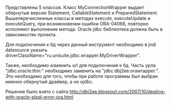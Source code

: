 Представлены 5 классов. Класс MyConnectionWrapper выдает обернутые версии Statement, CallableStatement и PreparedStatement. Вышеперечисленные классы в методах execute, executeUpdate и executeQuery, при возникновении ошибки ORA-04068, повторно исполняют выполнение метода.
Oracle jdbc библиотека должна быть в зависимостях проекта.

Для подключения к бд через данный инструмент необходимо в jndi datasource указать 
driverClassName="ru.unisuite.jdbc.wrapper.MyDriverWrapper". 

Также, необходимо изменить url для подключения к бд. Часть урла "jdbc:oracle:thin:" необходимо заменить на "jdbc:dbj2ee:orawrapper:". Это необходимо для того, чтобы при работе программы был выбран именно обернутый драйвер, а не ojdbc. 

Решение было взято с сайта http://dbj2ee.blogspot.com/2007/10/dealing-with-oracle-plsql-error-ora.html
